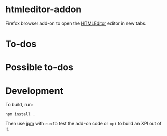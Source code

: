 # htmleditor-addon

Firefox browser add-on to open the
[HTMLEditor](https://github.com/brettz9/htmleditor)
editor in new tabs.

# To-dos

# Possible to-dos

# Development

To build, run:

`npm install .`

Then use [jpm](https://github.com/mozilla/jpm)
with `run` to test the add-on code or `xpi` to build an XPI out of it.
